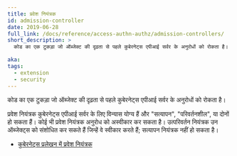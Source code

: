 ```yaml
---
title: प्रवेश नियंत्रक
id: admission-controller
date: 2019-06-28
full_link: /docs/reference/access-authn-authz/admission-controllers/
short_description: >
  कोड का एक टुकड़ा जो ऑब्जेक्ट की दृढ़ता से पहले कुबेरनेट्स एपीआई सर्वर के अनुरोधों को रोकता है।

aka:
tags:
  - extension
  - security
---
```


कोड का एक टुकड़ा जो ऑब्जेक्ट की दृढ़ता से पहले कुबेरनेट्स एपीआई सर्वर के अनुरोधों को रोकता है।

<!--more-->

प्रवेश नियंत्रक कुबेरनेट्स एपीआई सर्वर के लिए विन्यास योग्य हैं और "सत्यापन", "परिवर्तनशील", या दोनों हो सकता हैं। कोई भी प्रवेश नियंत्रक अनुरोध को अस्वीकार कर सकता है। उत्परिवर्तन नियंत्रक उन ऑब्जेक्ट्स को संशोधित कर सकते हैं जिन्हें वे स्वीकार करते हैं; सत्यापन नियंत्रक नहीं हो सकता है।

- [कुबेरनेट्स प्रलेखन में प्रवेश नियंत्रक](/docs/reference/access-authn-authz/admission-controllers/)
